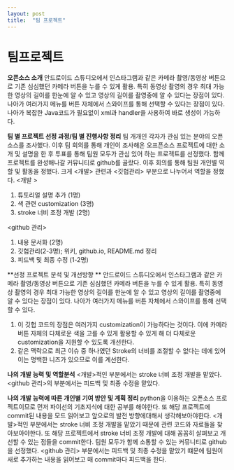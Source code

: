```yaml
---
layout: post
title:  "팀 프로젝트"
---
```


# 팀프로젝트

**오픈소스 소개**
안드로이드 스튜디오에서 인스타그램과 같은 카메라 촬영/동영상 버튼으로 기존 심심했던 카메라 버튼을 누를 수 있게 활용. 
특히 동영상 촬영의 경우 최대 가능한 영상의 길이를 한눈에 알 수 있고 영상의 길이를 촬영중에 알 수 있다는 장점이 있다. 
나아가 여러가지 메뉴를 버튼 자체에서 스와이프를 통해 선택할 수 있다는 장점이 있다. 
나아가 복잡한 Java코드가 필요없이 xml과 handler을 사용하여 바로 생성이 가능하다.

**팀 별 프로젝트 선정 과정/팀 별 진행사항 정리**
팀 개개인 각자가 관심 있는 분야의 오픈소스를 조사했다. 
이후 팀 회의를 통해 개인이 조사해온 오프픈소스 프로젝트에 대한 소개 및 설명을 한 후 투표를 통해 팀원 모두가 관심 있어 하는 프로젝트를 선정했다. 
함께 프로젝트를 완성해나갈 커뮤니티로 github를 골랐다.
이후 회의를 통해 팀원 개인별 역할 및 활동을 정했다. 크게 <개발> 관련과 <깃헙관리> 부분으로 나누어서 역할을 정했다. 
<개발 > 
1. 튜토리얼 설명 추가 (1명)
2. 색 관련 customization (3명)
3. stroke 너비 조정 개발 (2명)

<github 관리>
1. 내용 문서화 (2명)
2. 깃헙관리(2-3명); 위키, github.io, README.md 정리
3. 피드백 및 최종 수정 (1-2명)

**선정 프로젝트 분석 및 개선방향 **
안드로이드 스튜디오에서 인스타그램과 같은 카메라 촬영/동영상 버튼으로 기존 심심했던 카메라 버튼을 누를 수 있게 활용. 
특히 동영상 촬영의 경우 최대 가능한 영상의 길이를 한눈에 알 수 있고 영상의 길이를 촬영중에 알 수 있다는 장점이 있다. 
나아가 여러가지 메뉴를 버튼 자체에서 스와이프를 통해 선택할 수 있다. 

1. 이 깃헙 코드의 장점은 여러가지 customization이 가능하다는 것이다. 
이에 카메라 버튼 자체의 다체로운 색을 고를 수 있게 활용할 수 있게 해 더 다체로운 customization을 지원할 수 있도록 개선한다.
2. 같은 맥락으로 최근 이슈 중 하나였던 Stroke의 너비를 조절할 수 없다는 데에 있어 이는 명백한 니즈가 있으므로 이를 계선한다.

**나의 개발 능력 및 역할분석**
<개발>적인 부분에서는 stroke 너비 조정 개발을 맡았다.
<github 관리>의 부분에서는 피드백 및 최종 수정을 맡았다.

**나의 개발 능력에 따른 개인별 기여 방안 및 계획 정리**
python을 이용하는 오픈소스 프로젝트이므로 먼저 파이선의 기초지식에 대한 공부를 해야한다.
또 해당 프로젝트에 commit된 내용을 모드 읽어보고 앞으로의 발전 방향에대해서 생각해보아야한다. 
<개발>적인 부분에서는 stroke 너비 조정 개발을 맡았기 때문에 관련 코드와 자료들을 찾아보아야한다. 
또 해당 프로젝트에서 stroke 너비 조정 개발에 대해 꼼꼼히 살펴보고 개선할 수 있는 점들을 commit한다.
팀원 모두가 함께 소통할 수 있는 커뮤니티로 github을 선정했다.
<github 관리> 부분에서는 피드백 및 최종 수정을 맡았기 떄문에 팀원이 새로 추가하는 내용을 읽어보고 매 commit마다 피드백을 한다. 
